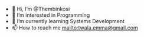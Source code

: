 - 👋 Hi, I’m @Thembinkosi
- 👀 I’m interested in Programming
- 🌱 I’m currently learning Systems Development
- 📫 How to reach me <mailto:twala.emma@gmail.com>

<!---
Thembinkosi92/Thembinkosi92 is a ✨ special ✨ repository because its `README.md` (this file) appears on your GitHub profile.
You can click the Preview link to take a look at your changes.
--->
